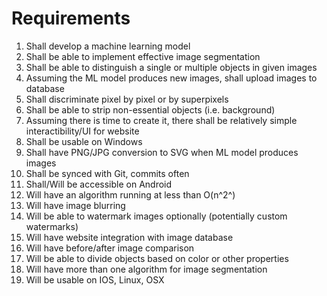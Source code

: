# Requirements
1. Shall develop a machine learning model
2. Shall be able to implement effective image segmentation
3. Shall be able to distinguish a single or multiple objects in given images
4. Assuming the ML model produces new images, shall upload images to database
5. Shall discriminate pixel by pixel or by superpixels
6. Shall be able to strip non-essential objects (i.e. background)
7. Assuming there is time to create it, there shall be relatively simple interactibility/UI for website
8. Shall be usable on Windows
9. Shall have PNG/JPG conversion to SVG when ML model produces images
10. Shall be synced with Git, commits often
11. Shall/Will be accessible on Android
12. Will have an algorithm running at less than O(n^2^)
13. Will have image blurring
14. Will be able to watermark images optionally (potentially custom watermarks)
15. Will have website integration with image database
16. Will have before/after image comparison
17. Will be able to divide objects based on color or other properties
18. Will have more than one algorithm for image segmentation
19. Will be usable on IOS, Linux, OSX
